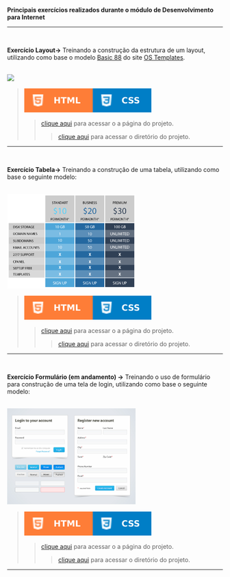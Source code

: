  **Principais exercícios realizados durante o módulo de Desenvolvimento para Internet**
<hr/>
<br/>
 <!-- ex001 -->
 
 **Exercício Layout→** Treinando a construção da estrutura de um layout, utilizando como base o modelo [Basic 88](https://www.os-templates.com/free-basic-html5-templates/basic-88) do site [OS Templates](https://www.os-templates.com/).
 
 <br/>
 
 <img src="https://www.os-templates.com/website-templates/template-demos/free-basic-html5-templates/basic-88/thumb.jpg" width="300px">
  
 <br/>
 
> ![](../images/html.svg)![](../images/css.svg) 
>> [clique aqui](https://aleretamero.github.io/faculdade/desenvolvimento-para-internet/ex001/index.html) para acessar o a página do projeto.
>>> [clique aqui](./ex001/) para acessar o diretório do projeto.

<hr/>
<br/>
<!-- ex002 -->
 
 **Exercício Tabela→** Treinando a construção de uma tabela, utilizando como base o seguinte modelo:
 
 <br/>
 
 <img src="ex002/images/modelo-tabela.png" width="300px"> 
 
 <br/>

> ![](../images/html.svg)![](../images/css.svg) 
>> [clique aqui](https://aleretamero.github.io/faculdade/desenvolvimento-para-internet/ex002/index.html) para acessar o a página do projeto.
>>> [clique aqui](./ex002/) para acessar o diretório do projeto.

<hr/>
<br/>
<!-- ex003 -->
 
**Exercício Formulário (em andamento) →** Treinando o uso de formulário para construção de uma tela de login, utilizando como base o seguinte modelo:
 
 <br/>
 
 <img src="ex003/images/modelo-formulario.jpg" width="300px"> 
 
 <br/>

> ![](../images/html.svg)![](../images/css.svg)
>> [clique aqui](https://aleretamero.github.io/faculdade/desenvolvimento-para-internet/ex003/index.html) para acessar o a página do projeto.
>>> [clique aqui](./ex003/) para acessar o diretório do projeto.

<hr/>
<br/>
